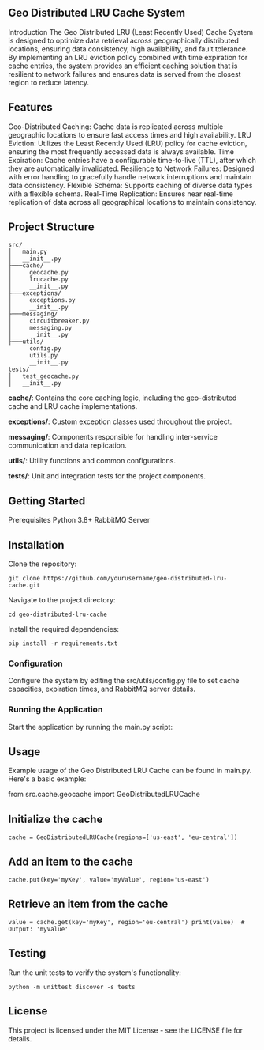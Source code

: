 ## Geo Distributed LRU Cache System
Introduction
The Geo Distributed LRU (Least Recently Used) Cache System is designed to optimize data retrieval across geographically
distributed locations, ensuring data consistency, high availability, and fault tolerance. 
By implementing an LRU eviction policy combined with time expiration for cache entries, 
the system provides an efficient caching solution that is resilient to network failures and ensures data is served from 
the closest region to reduce latency.

## Features
Geo-Distributed Caching: Cache data is replicated across multiple geographic locations to ensure fast access times and high availability.
LRU Eviction: Utilizes the Least Recently Used (LRU) policy for cache eviction, ensuring the most frequently accessed data is always available.
Time Expiration: Cache entries have a configurable time-to-live (TTL), after which they are automatically invalidated.
Resilience to Network Failures: Designed with error handling to gracefully handle network interruptions and maintain data consistency.
Flexible Schema: Supports caching of diverse data types with a flexible schema.
Real-Time Replication: Ensures near real-time replication of data across all geographical locations to maintain consistency.

## Project Structure

````
src/
│   main.py
│   __init__.py
├───cache/
│     geocache.py
│     lrucache.py
│     __init__.py
├───exceptions/
│     exceptions.py
│     __init__.py
├───messaging/
│     circuitbreaker.py
│     messaging.py
│     __init__.py
├───utils/
      config.py
      utils.py
      __init__.py
tests/
│   test_geocache.py
│   __init__.py
````

**cache/**: Contains the core caching logic, including the geo-distributed cache and LRU cache implementations.

**exceptions/**: Custom exception classes used throughout the project.

**messaging/**: Components responsible for handling inter-service communication and data replication.

**utils/**: Utility functions and common configurations.

**tests/**: Unit and integration tests for the project components.

## Getting Started
Prerequisites
Python 3.8+
RabbitMQ Server

## Installation
Clone the repository:

``
git clone https://github.com/yourusername/geo-distributed-lru-cache.git
``

Navigate to the project directory:

``
cd geo-distributed-lru-cache
``

Install the required dependencies:

``
pip install -r requirements.txt
``

### Configuration
Configure the system by editing the src/utils/config.py file to set cache capacities, expiration times, and RabbitMQ server details.

### Running the Application
Start the application by running the main.py script:

## Usage
Example usage of the Geo Distributed LRU Cache can be found in main.py. Here's a basic example:


from src.cache.geocache import GeoDistributedLRUCache

## Initialize the cache
``
cache = GeoDistributedLRUCache(regions=['us-east', 'eu-central'])
``

## Add an item to the cache
``
cache.put(key='myKey', value='myValue', region='us-east')
``

## Retrieve an item from the cache
``value = cache.get(key='myKey', region='eu-central')
print(value)  # Output: 'myValue'
``

## Testing
Run the unit tests to verify the system's functionality:

``
python -m unittest discover -s tests
``

## License
This project is licensed under the MIT License - see the LICENSE file for details.